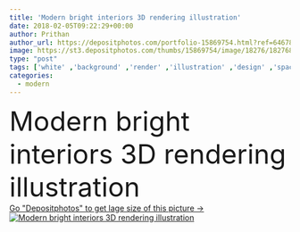 ```yaml
---
title: 'Modern bright interiors 3D rendering illustration'
date: 2018-02-05T09:22:29+00:00
author: Prithan
author_url: https://depositphotos.com/portfolio-15869754.html?ref=64678756
image: https://st3.depositphotos.com/thumbs/15869754/image/18276/182768212/api_thumb_450.jpg?forcejpeg=true
type: "post"
tags: ['white' ,'background' ,'render' ,'illustration' ,'design' ,'space' ,'decoration' ,'bright' ,'empty' ,'comfortable' ,'light' ,'life' ,'chair' ,'style' ,'bed' ,'3d' ,'open' ,'concept' ,'architecture' ,'construction' ,'house' ,'wall' ,'window' ,'interior' ,'indoor' ,'cozy' ,'home' ,'lifestyle' ,'clean' ,'furniture' ,'room' ,'stairs' ,'wood' ,'library' ,'living' ,'apartment' ,'loft' ,'sofa' ,'tiles' ,'rendering' ,'cushion' ,'parquet' ,'lounge' ,'minimal' ,'scandinavian' ,'Living Room' ,'wood flooring' ]
categories: 
  - modern
---
```

<div aling="center">
            <font size="60"> Modern bright interiors 3D rendering illustration</font>   
</div>
<div>
    <a href='https://st3.depositphotos.com/thumbs/15869754/image/18276/182768212/api_thumb_450.jpg?forcejpeg=true?ref=64678756' target=_blank > Go "Depositphotos" to get lage size of this picture ->
        <img href='https://st3.depositphotos.com/thumbs/15869754/image/18276/182768212/api_thumb_450.jpg?forcejpeg=true?ref=64678756' src='https://st3.depositphotos.com/15869754/18276/i/950/depositphotos_182768212-stock-photo-modern-bright-interiors-3d-rendering.jpg?forcejpeg=true' alt='Modern bright interiors 3D rendering illustration' >
    </a>
</div>
